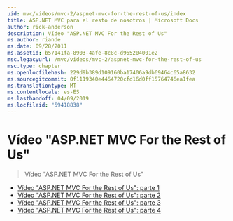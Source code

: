 ```yaml
---
uid: mvc/videos/mvc-2/aspnet-mvc-for-the-rest-of-us/index
title: ASP.NET MVC para el resto de nosotros | Microsoft Docs
author: rick-anderson
description: Vídeo "ASP.NET MVC For the Rest of Us"
ms.author: riande
ms.date: 09/28/2011
ms.assetid: b57141fa-8903-4afe-8c8c-d965204001e2
msc.legacyurl: /mvc/videos/mvc-2/aspnet-mvc-for-the-rest-of-us
msc.type: chapter
ms.openlocfilehash: 229d9b389d109160ba17406a9db69464c65a8632
ms.sourcegitcommit: 0f1119340e4464720cfd16d0ff15764746ea1fea
ms.translationtype: MT
ms.contentlocale: es-ES
ms.lasthandoff: 04/09/2019
ms.locfileid: "59418838"
---
```

# <a name="aspnet-mvc-for-the-rest-of-us"></a>Vídeo "ASP.NET MVC For the Rest of Us"

> Vídeo "ASP.NET MVC For the Rest of Us"


- [Vídeo "ASP.NET MVC For the Rest of Us": parte 1](aspnet-mvc-for-the-rest-of-us-part-1.md)
- [Vídeo "ASP.NET MVC For the Rest of Us": parte 2](aspnet-mvc-for-the-rest-of-us-part-2.md)
- [Vídeo "ASP.NET MVC For the Rest of Us": parte 3](aspnet-mvc-for-the-rest-of-us-part-3.md)
- [Vídeo "ASP.NET MVC For the Rest of Us": parte 4](aspnet-mvc-for-the-rest-of-us-part-4.md)
